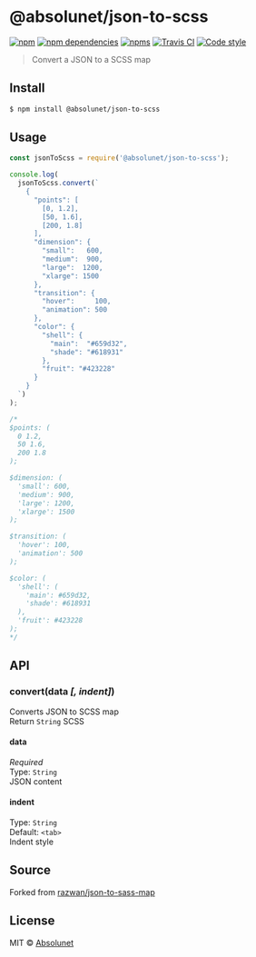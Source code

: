 # @absolunet/json-to-scss

[![npm](https://img.shields.io/npm/v/@absolunet/json-to-scss.svg)](https://www.npmjs.com/package/@absolunet/json-to-scss)
[![npm dependencies](https://david-dm.org/absolunet/node-json-to-scss/status.svg)](https://david-dm.org/absolunet/node-json-to-scss)
[![npms](https://badges.npms.io/%40absolunet%2Fjson-to-scss.svg)](https://npms.io/search?q=%40absolunet%2Fjson-to-scss)
[![Travis CI](https://api.travis-ci.org/absolunet/node-json-to-scss.svg?branch=master)](https://travis-ci.org/absolunet/node-json-to-scss/builds)
[![Code style](https://img.shields.io/badge/code_style-@absolunet/node-659d32.svg)](https://github.com/absolunet/eslint-config-node)

> Convert a JSON to a SCSS map


## Install

```sh
$ npm install @absolunet/json-to-scss
```


## Usage

```js
const jsonToScss = require('@absolunet/json-to-scss');

console.log(
  jsonToScss.convert(`
    {
      "points": [
        [0, 1.2],
        [50, 1.6],
        [200, 1.8]
      ],
      "dimension": {
        "small":   600,
        "medium":  900,
        "large":  1200,
        "xlarge": 1500
      },
      "transition": {
        "hover":     100,
        "animation": 500
      },
      "color": {
        "shell": {
          "main":  "#659d32",
          "shade": "#618931"
        },
        "fruit": "#423228"
      }
    }
  `)
);

/*
$points: (
  0 1.2,
  50 1.6,
  200 1.8
);

$dimension: (
  'small': 600,
  'medium': 900,
  'large': 1200,
  'xlarge': 1500
);

$transition: (
  'hover': 100,
  'animation': 500
);

$color: (
  'shell': (
    'main': #659d32,
    'shade': #618931
  ),
  'fruit': #423228
);
*/
```


## API

### convert(data *[, indent]*)
Converts JSON to SCSS map<br>
Return `String` SCSS

#### data
*Required*<br>
Type: `String`<br>
JSON content

#### indent
Type: `String`<br>
Default: `<tab>`<br>
Indent style


## Source

Forked from [razwan/json-to-sass-map](https://github.com/razwan/json-to-sass-map)


## License

MIT © [Absolunet](https://absolunet.com)

